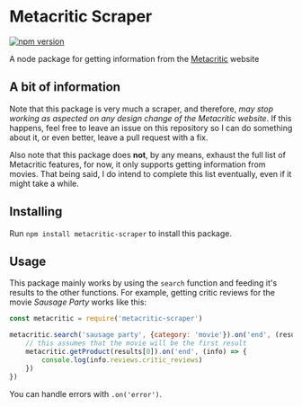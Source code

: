 # Metacritic Scraper
[![npm version](https://badge.fury.io/js/metacritic-scraper.svg)](https://badge.fury.io/js/metacritic-scraper)

A node package for getting information from the [Metacritic](http://www.metacritic.com/) website

## A bit of information
Note that this package is very much a scraper, and therefore, *may stop working as aspected on any design change of the Metacritic website*. If this happens, feel free to leave an issue on this repository so I can do something about it, or even better, leave a pull request with a fix.

Also note that this package does **not**, by any means, exhaust the full list of Metacritic features, for now, it only supports getting information from movies. That being said, I do intend to complete this list eventually, even if it might take a while.

## Installing
Run `npm install metacritic-scraper` to install this package. 

## Usage
This package mainly works by using the `search` function and feeding it's results to the other functions. For example, getting critic reviews for the movie *Sausage Party* works like this:
```js
const metacritic = require('metacritic-scraper')

metacritic.search('sausage party', {category: 'movie'}).on('end', (results) => {
	// this assumes that the movie will be the first result
	metacritic.getProduct(results[0]).on('end', (info) => {
		console.log(info.reviews.critic_reviews)
	})
})
```
You can handle errors with `.on('error')`.
